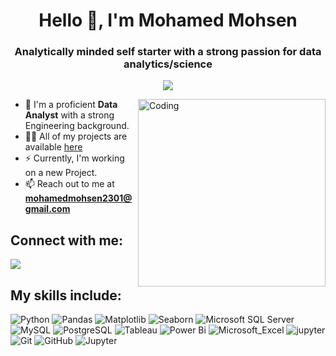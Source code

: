 <h1 align="center">Hello 👋, I'm Mohamed Mohsen</h1>
<h3 align="center">Analytically minded self starter with a strong passion for data analytics/science </h3>


<!-- Typing SVG by DenverCoder1 - https://github.com/DenverCoder1/readme-typing-svg -->
<p align="center">
 <a href="https://github.com/DenverCoder1/readme-typing-svg"><img src="https://readme-typing-svg.herokuapp.com/?lines=Data%20Analyst;Always%20learning%20new%20things&font=Fira%20Code&center=true&width=440&height=45&color=f75c7e&vCenter=true&size=25"></a>
</p> 
 

</p>

<img align="right" alt="Coding" width="300"  
 src="https://camo.githubusercontent.com/c1dcb74cc1c1835b1d716f5051499a2814c683c806b15f04b0eba492863703e9/68747470733a2f2f63646e2e6472696262626c652e636f6d2f75736572732f3733303730332f73637265656e73686f74732f363538313234332f6176656e746f2e676966">


- 🔭 I'm a proficient **Data Analyst** with a strong Engineering background.
- 👨‍💻 All of my projects are available [here](https://github.com/MohamedMohsen01?tab=repositories)
- ⚡ Currently, I'm working on a new Project.
- 📫 Reach out to me at **mohamedmohsen2301@gmail.com**



## Connect with me: ##
<p align="left">
<a href="https://www.linkedin.com/in/mohamedmohsen01/" target="_blank"><img src="https://img.shields.io/badge/-Mohamed%20Mohsen-0077B5?style=for-the-badge&logo=Linkedin&logoColor=white"/></a>



## My skills include:  ###


![Python](https://img.shields.io/badge/python-3670A0?style=for-the-badge&logo=python&logoColor=ffdd54)
![Pandas](https://img.shields.io/badge/pandas-3670A0?style=for-the-badge&logo=pandas&logoColor=pandas)
![Matplotlib](https://img.shields.io/badge/matplotlib-3670A0?style=for-the-badge&logo=matplotlib&logoColor=ffdd54)
![Seaborn](https://img.shields.io/badge/seaborn-3670A0?style=for-the-badge&logo=seaborn&logoColor=ffdd54)
![Microsoft SQL Server](https://img.shields.io/badge/microsoftSQLserver-3670A0?style=for-the-badge&logo=microsoft-sql-server&logoColor=microsoftSQLserver)
![MySQL](https://img.shields.io/badge/mysql-%2300f.svg?style=for-the-badge&logo=mysql&logoColor=white)
![PostgreSQL](https://img.shields.io/badge/PostgreSQL-316192?style=for-the-badge&logo=postgresql&logoColor=white)
![Tableau](https://img.shields.io/badge/Tableau-E97627?style=for-the-badge&logo=Tableau&logoColor=white)
![Power Bi](https://img.shields.io/badge/power_bi-F2C811?style=for-the-badge&logo=powerbi&logoColor=black)
![Microsoft_Excel](https://img.shields.io/badge/Microsoft_Excel-217346?style=for-the-badge&logo=microsoft-excel&logoColor=white)
![jupyter](https://img.shields.io/badge/jupyter-E97627?style=for-the-badge&logo=jupyter&logoColor=jupyter)
![Git](https://img.shields.io/badge/Git-05122A?style=for-the-badge&logo=git&logoColor=Git)
![GitHub](https://img.shields.io/badge/GitHub-05122A?style=for-the-badge&logo=github&logoColor=GitHub)
![Jupyter](https://img.shields.io/badge/Jupyter-E97627?style=for-the-badge&logo=jupyter&logoColor=white)




